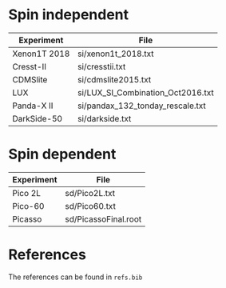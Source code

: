 
# Spin independent
Experiment   | File                              
------------ | --------------------------------- 
Xenon1T 2018 | si/xenon1t_2018.txt               
Cresst-II    | si/cresstii.txt                   
CDMSlite     | si/cdmslite2015.txt               
LUX          | si/LUX_SI_Combination_Oct2016.txt 
Panda-X II   | si/pandax_132_tonday_rescale.txt  
DarkSide-50  | si/darkside.txt                   

# Spin dependent
Experiment | File                 
---------- | -------------------- 
Pico 2L    | sd/Pico2L.txt        
Pico-60    | sd/Pico60.txt        
Picasso    | sd/PicassoFinal.root 

# References

The references can be found in `refs.bib`

